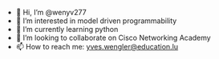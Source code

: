 - 👋 Hi, I’m @wenyv277
- 👀 I’m interested in model driven programmability
- 🌱 I’m currently learning python
- 💞️ I’m looking to collaborate on Cisco Networking Academy
- 📫 How to reach me: yves.wengler@education.lu

<!---
wenyv277/wenyv277 is a ✨ special ✨ repository because its `README.md` (this file) appears on your GitHub profile.
You can click the Preview link to take a look at your changes.
--->
